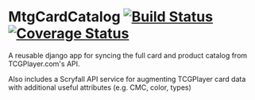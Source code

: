 # MtgCardCatalog [![Build Status](https://travis-ci.org/baronvonvaderham/django-mtg-card-catalog.svg?branch=master)](https://travis-ci.org/baronvonvaderham/django-mtg-card-catalog) [![Coverage Status](https://coveralls.io/repos/github/baronvonvaderham/django-mtg-card-catalog/badge.svg?branch=master)](https://coveralls.io/github/baronvonvaderham/django-mtg-card-catalog?branch=master)
A reusable django app for syncing the full card and product catalog from TCGPlayer.com's API.

Also includes a Scryfall API service for augmenting TCGPlayer card data with additional useful attributes (e.g. CMC, color, types)
